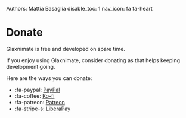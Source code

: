 Authors: Mattia Basaglia
disable_toc: 1
nav_icon: fa fa-heart

# Donate

Glaxnimate is free and developed on spare time.

If you enjoy using Glaxnimate, consider donating as that helps keeping development going.

Here are the ways you can donate:

* :fa-paypal: [PayPal](https://paypal.me/GlaxDragon/10)
* :fa-coffee: [Ko-fi](https://ko-fi.com/glaxdragon)
* :fa-patreon: [Patreon](https://www.patreon.com/glax)
* :fa-stripe-s: [LiberaPay](https://liberapay.com/Glaxnimate/)
